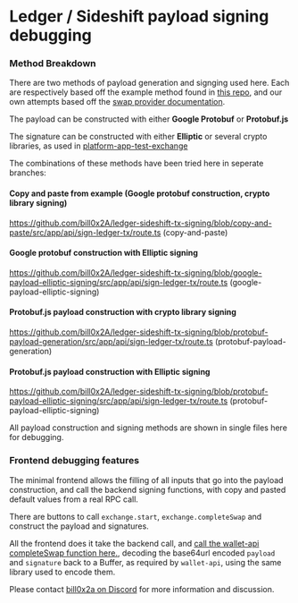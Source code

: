 # Ledger / Sideshift payload signing debugging


### Method Breakdown

There are two methods of payload generation and signging used here.
Each are respectively based off the example method found in [this repo](https://github.com/LedgerHQ/platform-app-test-exchange), and our own attempts based off the [swap provider documentation](https://developers.ledger.com/docs/swap/howto/providers-endpoints/#protobuf-message-payload).

The payload can be constructed with either **Google Protobuf** or **Protobuf.js**

The signature can be constructed with either **Elliptic** or several crypto libraries, as used in [platform-app-test-exchange](https://github.com/LedgerHQ/platform-app-test-exchange)

The combinations of these methods have been tried here in seperate branches:

#### Copy and paste from example (Google protobuf construction, crypto library signing)
https://github.com/bill0x2A/ledger-sideshift-tx-signing/blob/copy-and-paste/src/app/api/sign-ledger-tx/route.ts
(copy-and-paste)

#### Google protobuf construction with Elliptic signing
https://github.com/bill0x2A/ledger-sideshift-tx-signing/blob/google-payload-elliptic-signing/src/app/api/sign-ledger-tx/route.ts
(google-payload-elliptic-signing)

#### Protobuf.js payload construction with crypto library signing
https://github.com/bill0x2A/ledger-sideshift-tx-signing/blob/protobuf-payload-generation/src/app/api/sign-ledger-tx/route.ts
(protobuf-payload-generation)

#### Protobuf.js payload construction with Elliptic signing
https://github.com/bill0x2A/ledger-sideshift-tx-signing/blob/protobuf-payload-elliptic-signing/src/app/api/sign-ledger-tx/route.ts
(protobuf-payload-elliptic-signing)

All payload construction and signing methods are shown in single files here for debugging.

### Frontend debugging features

The minimal frontend allows the filling of all inputs that go into the payload construction, and call the backend signing functions, with copy and pasted default values from a real RPC call.

There are buttons to call `exchange.start`, `exchange.completeSwap` and construct the payload and signatures.

All the frontend does it take the backend call, and [call the wallet-api completeSwap function here.](https://github.com/bill0x2A/ledger-sideshift-tx-signing/blob/main/src/app/page.tsx#L113-L114), decoding the base64url encoded `payload` and `signature` back to a Buffer, as required by `wallet-api`, using the same library used to encode them.


Please contact [bill0x2a on Discord](https://discordapp.com/users/bill0x2a) for more information and discussion.

